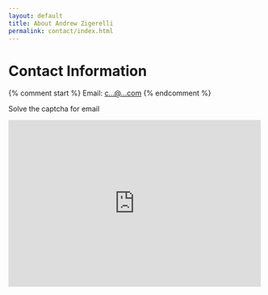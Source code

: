 ```yaml
---
layout: default
title: About Andrew Zigerelli
permalink: contact/index.html
---
```


# Contact Information

{% comment start %} 
Email: <a href="http://www.google.com/recaptcha/mailhide/d?k=01T1ezZlaNlKlC6vJJaGzVaQ==&amp;c=1hOE-x1io1WSLW_xyo_NaY8hp575jGEvvIb3fHpuppw=" onclick="window.open('http://www.google.com/recaptcha/mailhide/d?k\x3d01T1ezZlaNlKlC6vJJaGzVaQ\x3d\x3d\x26c\x3d1hOE-x1io1WSLW_xyo_NaY8hp575jGEvvIb3fHpuppw\x3d', '', 'toolbar=0,scrollbars=0,location=0,statusbar=0,menubar=0,resizable=0,width=500,height=300'); return false;" title="Reveal this e-mail address">c...@...com</a>
{% endcomment %}

Solve the captcha for email
<iframe src="https://www.google.com/recaptcha/mailhide/d?k=01T1ezZlaNlKlC6vJJaGzVaQ==&c=1hOE-x1io1WSLW_xyo_NaY8hp575jGEvvIb3fHpuppw=" width="500" height="330" frameBorder="0" />
